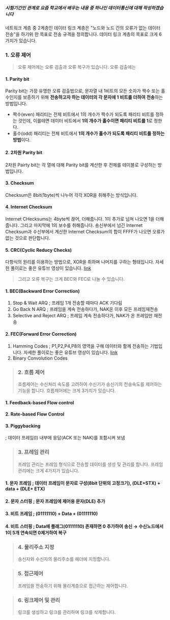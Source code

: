##### 시험기간인 관계로 요즘 학교에서 배우는 내용 중 하나인 데이터통신에 대해 작성하겠습니다

네트워크 계층 중 2계층인 데이터 링크 계층은 "노드와 노드 간의 오류가 없는 데이터 전송"을 하기위 한 목표로 전송 규격을 정의합니다.
데이터 링크 계층의 목표로 크게 6가지가 있습니다.

### 1. 오류 제어

> 오류 제어에는 오류 검출과 오류 복구가 있습니다. 오류 검출에는

#### 1. Parity bit

Parity bit는 가장 유명한 오류 검출법으로, 문자열 내 1비트의 모든 숫자가 짝수 또는 홀수인지를 보증하기 위해 **전송하고자 하는 데이터의 각 문자에 1 비트를 더하여 전송**하는 방법입니다.

- 짝수(even) 패리티는 전체 비트에서 1의 개수가 짝수가 되도록 패리티 비트를 정하는 것인데, 이를테면 데이터 비트에서 **1의 개수가 홀수이면 패리티 비트를 1**로 정한다.
- 홀수(odd) 패리티는 전체 비트에서 **1의 개수가 홀수가 되도록 패리티 비트를 정하는 방법**이다.

#### 2. 2차원 Parity bit

2차원 Pairty bit는 각 열에 대해 Parity bit를 계산한 후 전체를 테이블로 구성하는 방법입니다.

#### 3. Checksum

Checksum은 8bit(1byte)씩 나누어 각각 XOR을 취해주는 방식입니다.

#### 4. Internet Checksum

Internet CHecksums는 4byte씩 끊어, 더해줍니다. 1이 추가로 넘쳐 나오면 1을 더해줍니다. 그리고 마지막에 1의 보수를 취해줍니다.
송신부에서 넘긴 Internet Checksum과 수신부에서 계산한 Internet Checksum의 합이 FFFF가 나오면 오류가 없는 것으로 판단합니다.

#### 5. CRC(Cyclic Reducy Checks)

다항식의 원리를 이용하는 방법으로, XOR을 취하며 나머지를 구하는 형태입니다.
자세한 풀이로는 좋은 유튜브 영상이 있습니다.
[link](https://www.youtube.com/watch?v=UiodRz3wsnI)

> 그리고 오류 복구는 크게 BEC와 FEC로 나눌 수 있습니다.

#### 1. BEC(Backward Error Correction)

1. Stop & Wait ARQ ; 프레임 1개 전송할 때마다 ACK 기다림
2. Go Back N ARQ ; 프레임을 계속 전송하다가, NAK온 이후 모든 프레임재전송
3. Selective and Reject ARQ ; 프레임 계속 전송하다가, NAK가 온 프레임만 재전송

#### 2. FEC(Forward Error Correction)

1. Hamming Codes ; P1,P2,P4,P8의 영역을 구해 데이터와 함께 전송하는 기법입니다. 자세한 풀이로는 좋은 유튜브 영상이 있습니다. [link](https://www.youtube.com/watch?v=Dt5il7aE5rE)
2. Binary Convolution Codes

> ### 2. 흐름 제어
>
> 흐름제어는 수신처리 속도를 고려하여 수신기가 송신기의 전송속도를 제어하는 기능을 합니다.
> 흐름제어에는 크게 3가지가 있습니다.

#### 1. Feedback-based Flow control

#### 2. Rate-based Flow Control

#### 3. Piggybacking

; 데이터 프레임(I) 내부에 응답(ACK 또는 NAK)를 포함시켜 보냄

> ### 3. 프레임 관리
>
> 프레임 관리는 프레임 형식으로 전송할 데이터를 생성 및 관리를 합니다.
> 프레임관리에는 크게 4가지가 있습니다.

#### 1. 문자 프레임 ; 데이터 프레임이 문자로 구성(8bit 단위의 고정크기), (DLE+STX) + data + (DLE+ ETX)

#### 2. 문자 스터핑 ; 문자 프레임에 제어용 문자(DLE) 추가

#### 3. 비트 프레임 ; (01111110) + Data + (01111110)

#### 4. 비트 스터핑 ; Data에 플래그(01111110) 존재하면 0 추가하여 송신 → 수신노드에서 1이 5개 연속되면 0제거하여 복구

> ### 4. 물리주소 지정
>
> 송신자와 수신자의 물리주소를 헤더에 지정합니다.

> ### 5. 접근제어
>
> 프레임을 전송하기 위해 물리계층으로 접근하는 제어합니다.

> ### 6. 링크제어 및 관리
>
> 링크를 생성하고 링크를 관리하며 링크를 삭제합니다.
